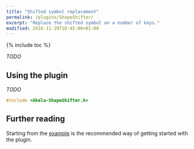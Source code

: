 ```yaml
---
title: "Shifted symbol replacement"
permalink: /plugins/ShapeShifter/
excerpt: "Replace the shifted symbol on a number of keys."
modified: 2016-11-29T10:45:00+01:00
---
```


{% include toc %}

*TODO*

## Using the plugin

*TODO*

```c++
#include <Akela-ShapeShifter.h>
```

## Further reading

Starting from the [example][plugin:example] is the recommended way of getting
started with the plugin.

 [plugin:example]: https://github.com/algernon/Akela/blob/master/lib/Akela-ShapeShifter/examples/ShapeShifter/ShapeShifter.ino
